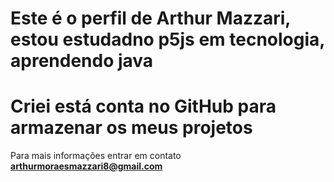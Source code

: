 # Este é o perfil de Arthur Mazzari, estou estudadno p5js em tecnologia, aprendendo java
# Criei está conta no GitHub para armazenar os meus projetos
Para mais informações entrar em contato **arthurmoraesmazzari8@gmail.com**
